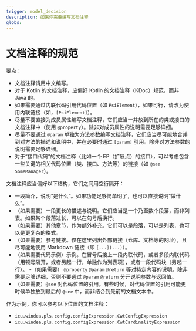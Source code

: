 ```yaml
---
trigger: model_decision
description: 如果你需要编写文档注释
globs: 
---
```


# 文档注释的规范

要点：

- 文档注释请用中文编写。
- 对于 Kotlin 的文档注释，应偏好 Kotlin 的文档注释（KDoc）规范，而非 Java 的。
- 如果需要通过内联代码引用代码位置（如 `PsiElement`），如果可行，请改为使用内联链接（如，`[PsiElement]`）。
- 尽量不要直接为成员属性编写文档注释，它们应当一并放到所在的类或接口的文档注释中（使用 `@property`）。除非对成员属性的说明需要足够详细。
- 尽量不要通过 `@param` 单独为方法参数编写文档注释，它们应当尽可能地合并到对方法的描述和说明中，并在必要时通过 `[param]` 引用。除非对方法参数的说明需要足够详细。
- 对于“接口代码”的文档注释（比如一个 EP（扩展点）的接口），可以考虑包含一些关键的相关代码位置（类、接口、方法等）的链接（如 `@see SomeManager`）。

文档注释应当偏好以下结构，它们之间用空行隔开：

- 一段简介，说明“是什么”。如果功能足够简单明了，也可以直接说明“做什么”。
- （如果需要）一段更长的描述与说明。它们应当是一个乃至数个段落，而非列表。如果某个段落过长，可以在句号后换行。
- （如果需要）其他章节，作为额外补充。它们可以是段落，可以是列表，也可以是更复杂的格式。
- （如果需要）参考链接。仅在这里列出外部链接（仓库、文档等的网址），且尽可能地使用 Markdown 链接（即 `[...](...)`）。
- （如果需要代码示例）示例。在冒号后接上一段内联代码，或者多段内联代码（用顿号隔开，或者另起一行，单独作为列表项），或者一段代码块（另起一行）。
-（如果需要） `@property` `@param` `@return` 等对特定内容的说明。除非需要足够详细，否则不要通过 `@param` `@return` 分开说明参数与返回值。
- （如果需要）`@see` 对代码位置的引用。有些时候，对代码位置的引用可能更时候单独放到最后的 `@see` 中，而非结合到先前的文档文本中。

作为示例，你可以参考以下位置的文档注释：

- `icu.windea.pls.config.configExpression.CwtConfigExpression`
- `icu.windea.pls.config.configExpression.CwtCardinalityExpression`